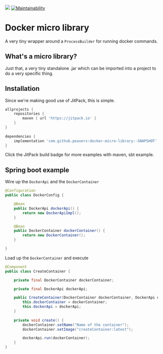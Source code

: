 [![](https://jitpack.io/v/peavers/docker-micro-library.svg)](https://jitpack.io/#peavers/docker-micro-library)
[![Maintainability](https://api.codeclimate.com/v1/badges/76b29a1ae3df88377907/maintainability)](https://codeclimate.com/github/peavers/docker-micro-library/maintainability)

# Docker micro library
A very tiny wrapper around a `ProcessBuilder` for running docker commands.

## What's a micro library? 
Just that, a very tiny standalone .jar which can be imported into a project to do a very specific thing. 

## Installation
Since we're making good use of JitPack, this is simple. 

```groovy
allprojects {
	repositories {
		maven { url 'https://jitpack.io' }
	}
}
	
dependencies {
    implementation 'com.github.peavers:docker-micro-library:-SNAPSHOT'
}	
```
Click the JitPack build badge for more examples with maven, sbt example. 

## Spring boot example

Wire up the `DockerApi` and the `DockerContainer` 
```java
@Configuration
public class DockerConfig {

    @Bean
    public DockerApi dockerApi() {
        return new DockerApiImpl();
    }

    @Bean
    public DockerContainer dockerContainer() {
        return new DockerContainer();
    }

}
```

Load up the `DockerContainer` and execute
```java
@Component
public class CreateContainer {

    private final DockerContainer dockerContainer;

    private final DockerApi dockerApi;

    public CreateContainer(DockerContainer dockerContainer, DockerApi dockerApi) {
        this.dockerContainer = dockerContainer;
        this.dockerApi = dockerApi;
    }
    
    private void create() {
        dockerContainer.setName("Name of the container");
        dockerContainer.setImage("createContainer:latest");

        dockerApi.run(dockerContainer);
    }
}
```
